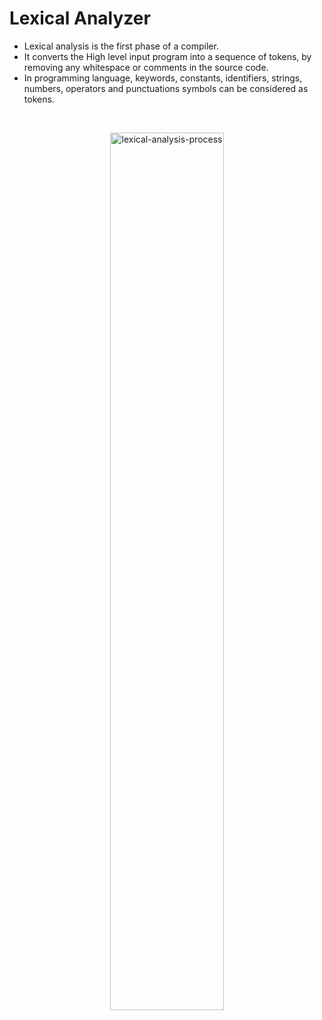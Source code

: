 # Lexical Analyzer
- Lexical analysis is the first phase of a compiler.
- It converts the High level input program into a sequence of tokens, by removing any whitespace or comments in the source code.
- In programming language, keywords, constants, identifiers, strings, numbers, operators and punctuations symbols can be considered as tokens.
<br>
<p align="center">
<img width="60%" alt="lexical-analysis-process" src="http://quex.sourceforge.net/images/lexical-analysis-process.png">
</p>
